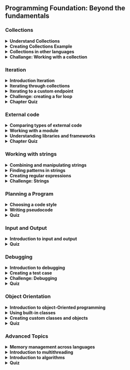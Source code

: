 ## Programming Foundation: Beyond the fundamentals

### Collections
<details>
	<summary><strong>Understand Collections</strong></summary>
	<strong>collection</strong>: Grouping multiple items together and storing them with a single name, called a variable
	By using a collection, the very structure of your code is indicating that multiple pieces of data are related.
	<br>
    <strong>The advantages of using collections</strong>
	<br>
	<ul>
		<li>Uses your code structure to indicate that multiple pieces of data are related</li>
		<li>Avoids creating a potentially huge number of variables to track within our code</li>
		<li>Offers simplified syntax</li>
	</ul>
	<br>
	<strong>types:</strong>
        <ul>
            <li>1.Dectionarys</li>
            <li>2.Lists</li>
        </ul>
    <br>
	<strong>dictionary</strong>: A dictionary is enclosed in curly braces, and includes a tag name for each value. ( Associative array - Map - Table )
	<br>
	<strong>List</strong>: Simple collection that groups pieces of data together in a certain order and assigns the collection a name
	To create a list, you enclose the value in square brackets, and then for the collection, provide values separated by commas.
    <br>
	# List items in python can be any type of data
	it's similar Array in Javascript but
	<br>
</details>
<details>
	<summary><strong>Creating Collections Example</strong></summary>

```
# the first kind of collection is the list
# this is the syntax

friends = ["wes", "kait", "snnekers"]

country1 = [
    'egypt',
    'syria',
    'palestine',
    'turkey',
]

country2 = [
    'turkey',
    'spain',
    'germany',
    'brazil',

```

```
# the second kind of the collection is the dictionary or the hash table
# each for each item there is a key or label and a value
# key  :  value

california_symbols = {
    'bird': 'California quail',
    'animal': 'Grizzly bear',
    'flower': 'California poppy',
    'fruit': 'Avocado',
}
```
</details>
<details>
	<summary><strong>Collections in other languages</strong></summary>
    in Python, each item in a list can be of any data type.
    <br>
    So you could combine strings, numbers, and other types of data like Boolean values, all in the same list.
    <br>
    But other languages, like C++, require that all values in this type of collection must be of the same data type.for instance, containing all strings or all numbers, but no combination of these or other types of data
    <br>
    <br>
	<strong>Mutable</strong>
	meaning that we can be changed the value of item existing
    <br>
	<strong>Immutable</strong>
	meaning that we cannot changed the value of item existing
	<br>
	<br>
	in the python there are a collection known as a tuple
	<br>
	<strong>Tuple</strong>
	An immutable list
</details>
<details>
	<summary><strong>Challange: Working with a collection</strong></summary>

```
peaks = [
    'African': 'Kilimanjaro',
    'Antarctic': 'Vinson',
    'Australian': 'Punncak Jaya',
    'Eurasian': 'Everest',
    'North_American': 'Denali',
    'Pacific': 'Mauna Kea',
    'South_American': 'Aconcagua',
]

print(peaks[Pancific])
```
</details>


### Iteration
<details>
	<summary><strong>Introduction Iteration</strong></summary>
	<strong>Iteration</strong>: Repeats the same produce multiple times until it reaches a specified endpoint
	<br>
	<strong>Loop</strong>: Code that iterates, moving from beginning to end of the process, then starting over
	<br>
	<br>
	<strong>to write code that iterates!! you commonly need a few specific pices of information</strong>
	<ul>
		<li>Specify the data</li>
		<li>What should happen to the data during each iteration</li>
		<li>Indicate when the loop should stop</li>
	</ul>
	<br>
	<strong>Infinite Loop</strong>
	Bug that can occur when the ending condition is omitted or specified incorrectly
</details>
<details>
	<summary><strong>Iterating through collections</strong></summary>
	<strong>For</strong>: Specifies a variable name that we can use in each iteration of the loop to reference the current value
	<br>
	<strong>In</strong>: Indicates that what follows is the set of values that we want to iterate through
	<br>
	When I iterate at list of items and didn't make an end point for the loop, It will ends with last item in the list
	<br>

```
spices = [
    'salt',
    'pepper',
    'cumin',
    'turmeric'
]

for spice in spices:
    print(spice)
```
</details>
<details>
	<summary><strong>Iterating to a custom endpoint</strong></summary>
    <br>
	<strong>While:</strong> is the iteration loop with step and condition

```
i = 0
print("I will count to 200 by tens:")
while i <= 200:
        print(i)
        i += 10
print("Wo Hoo Donne =D")
```
</details>

<details>
	<summary><strong>Challenge: creating a for loop</strong></summary>

```
fruits = [
    'apples',
    'bananas',
    'dragon fruit',
    'mangos',
    'nectarines',
    'pears'
]

print("our fruit selection:")
for fruit in fruits:
    print(fruit)
```
</details>
<details>
	<summary><strong>Chapter Quiz</strong></summary>
	<strong>Why would you create a loop in Python with the while keyword rather than the for keyword?</strong>
    <br>
	 The <strong>while</strong> keyword allows you to create a loop that continues until the program arrives at a certain state.
	<br>
	<br>
	<strong>In Python, which keyword can you use to create a loop?</strong>
	<br>
	 In Python, you can use a `for` statement to loop through each item in a list.
	<br>
	<br>
	<strong>What is another term for code that iterates?</strong>
	<br>
	 Code that iterates is often described as a loop, because the process moves from beginning to end and then starts over again at the beginning
</details>

### External code
<details>
	<summary><strong>Comparing types of external code</strong></summary>
	<strong>Module:</strong> Python file that contains code, like variables or functions.
    <br>
    <br>
    <strong>Library\Package:</strong> Using multiple modules together so they are distributed and used in a group.
    <br>
    <br>
	<strong>Framework:</strong> when a set of code is not just used together but used in a specific way.
</details>

<details>
	<summary><strong>Working with a module</strong></summary>
	<strong>first of all we should import it </strong>

```
import testmodule
testmodule.mult(10,20)
```

> The Module file should be in the same directory of the code which will be used in.
<br>
<strong>Test Module:</strong>

```
def mult(x, y):
    print(f'{x} * {y} = {x * y}')
```
</details>

<details>
	<summary><strong>Understanding libraries and frameworks</strong></summary>
	<strong>Python libraries:</strong>
	<ul>
		<li>TensorFlow</li>
		<li>pandas</li>
		<li>NumPy</li>
		<li>SciPy</li>
	</ul>
	<strong>Python Frameworks:</strong>
	<ul>
		<li>Django</li>
		<li>Flask</li>
	</ul>
	<br>
	<strong>Javascript libraries:</strong>
	<ul>
		<li>Lodash</li>
		<li>jQuery</li>
	</ul>
	<strong>Javascript Frameworks:</strong>
	<ul>
		<li>Angular</li>
		<li>React</li>
		<li>Vue</li>
	</ul>
	<br>
</details>
<details>
	<summary><strong>Chapter Quiz</strong></summary>
	<strong>Why do developers sometimes use shared code in their programs?</strong>
    <br>
	 It can become tedious to have to rewrite code to solve the same problem over and over.
    <br>
	 Shared code is generally optimized to perform a basic programming task so other developers don't have to write the same code over and over.
	<br>
	<br>
	<strong>How is a framework different from a library</strong>
	<br>
	 A framework essentially defines how you should accomplish a task.
	<br>
	 A framework gives you a structure to use as a starting point and customize.
</details>

### Working with strings
<details>
	<summary><strong>Combining and manipulating strings</strong></summary>
	<strong>Concatenation:</strong> When multiple strings are combined into a single string.
	<br>
	<strong>String:</strong> is a box can hold any type of data char, int, symbol
</details>
<details>
	<summary><strong>Finding patterns in strings</strong></summary>
	<strong>Slicing</strong>: Getting part of a string value
	<br>
	<strong>capitalize()</strong> Method of Capitalize the first Char of word
	<br>
	<br>
	<strong>Finding text Methods</strong>
	<ul>
		<li>find() </li>
		<li>index()</li>
		<li>rfind</li>
		<li>rindex</li>
	</ul>
</details>
<details>
	<summary><strong>Creating regular expressions</strong></summary>
    <strong>Regular Expression (Regex):</strong>Allow  you to create a description of a pattern that you want to match (Letters, Numbers, Special Characters)
    <br>
    Regular expression is basically used to describe a pattern of characters so it's used for pattern matching or pattern searching, commonly used for validation, as well as, pulling things out of a body of text, or body of characters, email addresses, phone number social security numbers things that have certain patterns in their formatting

<br>
<strong>Brackets [] - Character Sets</strong>

* i     - Case Insensitive
* g      - Global Search
* m      - Multi Line Search
* eh     - Brackets Character | Must be between eh
* ^eh    - Brackets Not Character | Match anything expect eh
* a-e    - Match any lowercase Letters
* A-E    - Match any uppercase Letters
* A-Zz-a - Match any letter
* 0-9    - Range Number | Match any digit
* ^0-9   - Not Range Number | Match anything digit expect
* A-g    - Range [A-Z] Range[a-z]
* 0-9a-z - Double Range


<strong>Shorthand Character Classes</strong>

* \w   -   Word Character (a-z, A-Z, 0-9, _)
* \W   -   Not a Word Character.
* \w+  -   + = one or more
* \d   -   Any Digits (0-9)
* \D   -   Not a Digit (0-9)
* \d+  -   Match any digit 0 or more time
* \s   -   Spaces of any kind. (space, tab, new line)
* \S   -   It is not a Space, Tab or new line.
</details>
<details>
	<summary><strong>Challenge: Strings</strong></summary>

```
miles = input('Enter a distance in miles: ')
# kilometers_value = miles_value * 1.609344

miles_float = float(miles)
km = ( miles * 1.609344 )
print ("The distance is ",km , "kilometers")
print (km)
```
</details>

### Planning a Program
<details>
	<summary><strong>Choosing a code style</strong></summary>
    <strong>Style Guide:</strong> Documentation on approaches to code
    <br>
    Popular Style guide of Python is:
    <br>
    * PEP8.
    <br>
    * Google.
    <br>
    <br>
    and for JavaScript for example we have <strong>Airbnb</strong> Style guide.
</details>
<details>
	<summary><strong>Writing pseudocode</strong></summary>
    <strong>Pseudocode :</strong> writing a description of what you're trying to do using plain language
    <br>

```
check if the user has entered a number
	if no
display a message asking the user to enter a number
	if yes
calculate the square root of the number
	display the result
```
<br>
<strong>Example:</strong>

```
number = 0
if number == 0 :
    number = int(input("Please Enter a number: "))
    print("The square root of",number, "is: ",number * number)
else:
    print("The square root of",number, "is: ",number * number)
```

</details>
<details>
<summary><strong>Quiz</strong></summary>
    <strong>What is the result of writing pseudocode for a program?</strong>
    <br>
    an outline for your program
    <br>
    Pseudocoding helps you create a basic outline for the program you’re creating. With pseudocode, you can begin to describe the structure of your program.
    <br>
</details>

### Input and Output
<details>
    <summary><strong>Introduction to input and output</strong></summary>
    <ul>
        <li>Study your project before starting write a single line of code</li>
        <li>Select language and technologies you will use and the scope of you work</li>
        <li>Then finally define the inputs/outputs of you project what will be like!</li>
    </ul>
</details>
<!--
<details>
    <summary><strong>Working with file input and output</strong></summary>
    > python excute → Solve the file error
    <strong>open() </strong>: opens a file, and returns it as a file object, it takes two parameters;
    <ul>
        <li>filename </li>
        <li>mode</li>
    </ul>
    There are four different methods (modes) for opening a file:
    <ul>
        <li>`r` - Read   - Default value. Opens a file for reading, error if the file does not exist</li>
        <li>`a` - Append - Opens a file for appending, creates the file if it does not exist</li>
        <li>`w` - Write  - Opens a file for writing, creates the file if it does not exist</li>
        <li>`x` - Create - Creates the specified file, returns an error if the file exists</li>
    </ul>
    <br>
    In addition you can specify if the file should be handled as binary or text mode
    <ul>
        <li>`t` - Text   - Default value. Text mode</li>
        <li>`b` - Binary - Binary mode (e.g. images)</li>
    </ul>
</details>
-->
<details>
    <summary><strong>Quiz</strong></summary>
    <strong>Which is an example of output?</strong>
    <br>
    saving data to a file
    <br>
    Output is where a program sends data once it has accomplished its work with the data.
    <br>
    <br>
    <strong>Why might you display statements for the user indicating when processing starts and when output is complete?</strong>
    <br>
    if you want to let the user know where in the process the program is when a program takes a long time to run
    <br>
    Without feedback to the user, it can be unclear if a program is still working or has already finished.
</details>

### Debugging
<details>
    <summary><strong>Introduction to debugging</strong></summary>
    <strong>Debugging :</strong> Identifying and fixing bugs
    <span>Types of bugs</span>
    <ul>
        <li><strong>Syntax Error :</strong> Code doesn't match the rules of the language</li>
        <li><strong>Run-Time Error :</strong> Calling function doesn't defined yet, the calling syntax is right but the function is not exist</li>
        <li><strong>Logix Error :</strong> Loop counting is the wrong direction it will be got into infinite loop error</li>
    </ul>

```
i = 10
while i > 0:
	i += 1 # the error here it will be counting for ever!
print(i)
```
</details>
<details>
    <summary><strong>Creating a test case</strong></summary>
    Test Cases: Commands or scripts designed to test a specific scenario

<strong>Example</strong>

```
# at the code grade

def check_grade(mark):
    if mark > 90:
        print("Grade: O")
    elif mark >= 80 and mark < 90:
        print("Grade: A+")
    elif mark >= 70 and mark < 80:
        print("Grade: A")
    elif mark >= 60 and mark < 70:
        print("Grade: B+")
    elif mark >= 50 and mark < 60:
        print("Grade: B")
    elif mark >= 40 and mark < 50:
        print("Grade: C")
    else:
        print("Grade: F")

check_grade(45)
check_grade(75)
check_grade(89)
check_grade(99)
```
</details>
</details>
<details>
    <summary><strong>Challenge: Debugging</strong></summary>

```
def plant_recommendation(care):
    # Syntax Error
    if care == 'low':
        print('aloe')
    elif care == 'medium':
        print('pothos')
    # Logic Error
    elif care == 'high':
        print('orchid')

# Runtime Error
plant_recommendation('low')
plant_recommendation('medium')
plant_recommendation('high')
```
</details>
<details>
    <summary><strong>Quiz</strong></summary>
    <strong>What is the goal of creating test cases?</strong>
    <br>
    to test all the possible cases that my code could encounter when it's used
    <br>
    A robust set of test cases should include tests for all the possible cases that your program could encounter.
    <br>
    <br>
    <strong>What's the name of the IDE feature that finishes keywords or constructions for you after you start typing them?</strong>
    <br>
    autocompletion: Autocompletion literally offers to autocomplete your code when it thinks it recognizes what you're trying to type.
    <br>
    <br>
    <strong>Which strategy can help you debug a program when it does not generate errors in the interpreter??</strong>
    <br>
    Think through your code from the computer's point of view.
    <br>
    A bug that doesn't result in an error message requires you to think about how the computer is viewing your code in order to understand what's going wrong.
</details>

### Object Orientation
<details>
    <summary><strong>Introduction to object-Oriented programming</strong></summary>
    <strong>What are they?</strong>
    <br>
    Well objects allow us to group togather properties and values, or key and values is often what we call it. have many uses from storing related data, from storing functionality
    <br>
    <br>
    <strong>OOP:</strong> Breaks the program to smaller parts called objects, Each on has focused purpose, they communicate together to make the program functions.
    <br>
    <br>
    Each object has
    <ul>
        <li>Attributes (The data of the object): <strong>Properties</strong></li>
        <li>Behaviors  (What the object can do): <strong>Methods</strong></li>
    </ul>
    <br>
    <strong>The main Object called CLASS:</strong> You can make class for each type of object, and make unlimited number objects from it with same pattern but contain different properties values
</details>
<details>
    <summary><strong>Using built-in classes</strong></summary>
    <strong>For Example</strong>
    <br>

```
flips = [
    'heads',
    'tails',
    'tails',
    'heads',
    'tails',
]

print(flips.count(heads))
print(flips.pop())
```
</details>
<details>
    <summary><strong>Creating custom classes and objects</strong></summary>

```
class Attendee:
    'Common base class for all attendees'

    def __init__(self, name, tickets):
        self.name = name
        self.tickets = tickets

    def displayAttendee(self):
        if self.tickets == 0:
            print('Name : {}, Tickets: {}'.format(self.name, "Kick Him !!"))
        else:
            print('Name : {}, Tickets: {}'.format(self.name, self.tickets))

    def addTicket(self):
        self.tickets += 1
        print('{} tickets increased to {}'.format(self.name, self.tickets))

    def delTicket(self):
        if self.tickets >= 1:
            self.tickets -= 1
            print('{} tickets decreased to {}'.format(self.name, self.tickets))
        else:
            print("You can't make it -Ve MAN >_< !!")

Attendee1 = Attendee('Mansour Ashraf', 2)
Attendee2 = Attendee('Ahmed Mansour', 2)
Attendee3 = Attendee('T. Hosney', 5)

Attendee1.displayAttendee()
Attendee2.displayAttendee()
Attendee3.displayAttendee()

Attendee1.addTicket()
Attendee1.addTicket()
Attendee1.addTicket()

Attendee3.delTicket()
Attendee3.delTicket()
Attendee3.delTicket()

Attendee2.delTicket()
Attendee2.delTicket()
Attendee2.delTicket()

Attendee1.displayAttendee()
Attendee2.displayAttendee()
Attendee3.displayAttendee()
```
</details>

<details>
    <summary><strong>Quiz</strong></summary>
    <strong>Why aren't all possible methods made available to every object?</strong>
    <br>
    to avoid overloading computer memory with unneeded methods
    <br>
    If all objects had access to all methods in the language, your programs would need more computer memory.
    <br>
    <br>
    <strong>When do you need to use an object-oriented approach to coding?</strong>
    <br>
    when you start building bigger projects with more complex code
    <br>
    Object-oriented code is a strategy that helps you organize code when it starts to feel needlessly complex.
    <br>
    <br>
    <strong>What is the object-oriented programming term for something that an object can do?</strong>
    <br>
    a method: Each object has behaviors, which are built using methods.
</details>

### Advanced Topics
<details>
    <summary><strong>Memory management across languages</strong></summary>
    <strong>Computer Storage</strong>
    <ul>
        <li>
            <strong>Drive</strong>
            <ul>
                <li>Programs</li>
                <li>Data</li>
            </ul>
        </li>
        <li>
            <strong>Memmory</strong>
            <ul>
                <li>Running Code</li>
                <li>Results</li>
            </ul>
        </li>
    </ul>
    <br>
    <strong>Memory Management: </strong> Code that decides what's kept in memory and what's thrown away
    <br>
    <strong>Garbage Collection: </strong> An automated memory management process that keeps track of which items aren't needed and deletes them.
    <ul>
        <li>Python</li>
        <li>Javascript</li>
        <li>Ruby support it</li>
    </ul>
</details>
<details>
    <summary><strong>Introduction to multithreading</strong></summary>
    <strong>Multithreading:</strong> is code structured as separated tasks that are executed simultaneously.
    <br>
    Each task called thread and requires additional processing power and memory
    <br>
    Multithreading is not asynchronous code but it's very similar.
</details>
<details>
    <summary><strong>Introduction to algorithms</strong></summary>
    <strong>Algorithm:</strong> A set of instructions to describe the exact result
</details>
<details>
    <summary><strong>Quiz</strong></summary>
    <strong>What is it called when a compiler keeps track of which items in memory are no longer needed and deletes them automatically?</strong>
    <br>
    garbage collection (Many common languages support garbage collection, which allows you to create programs without thinking about managing memory.)
    <br>
    <br>
    <strong>What's an advantage of using multithreading?</strong>
    <br>
    It can make your computer programs faster and more responsive.
    <br>
    Structuring your code to do multiple things at once can increase a program's speed and responsiveness.
    <br>
    <br>
    <strong>Which is the best description of what an algorithm is?</strong>
    <br>
    a set of instructions that describes how to get the exact result you want
    <br>
    Computers don't know how to accomplish a multistep process without a programmer explaining step-by-step how to do it.
</details>
